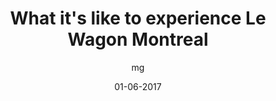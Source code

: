 ---
layout: video
title: "What it's like to experience Le Wagon Montreal"
youtube_slug: "RODFbVCmnk4"
date: 01-06-2017
author: mg
labels:
  - backstage
pushed: true
thumbnail: 2017-06-01-le-wagon-montreal.jpg
description: "From February 19 to April 28, 2017, Le Wagon Montréal welcomed its first batch of students : batch #63. 9 amazing humans  from all over the world. Let's have a look on what it is like to experience le Wagon Montréal."
---